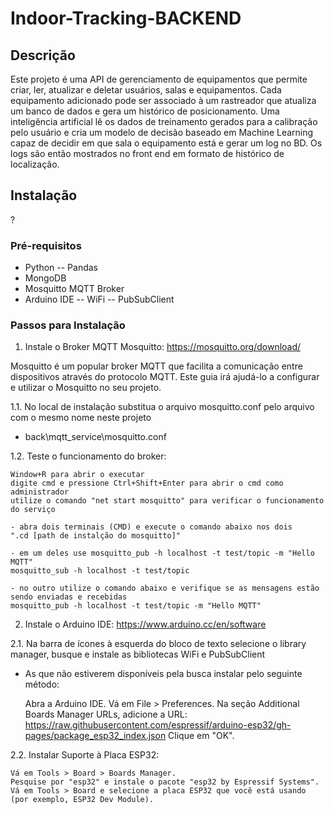 # Indoor-Tracking-BACKEND

## Descrição
Este projeto é uma API de gerenciamento de equipamentos que permite criar, ler, atualizar e deletar usuários, salas e equipamentos. Cada equipamento adicionado pode ser associado à um rastreador que atualiza um banco de dados e gera um histórico de posicionamento. Uma inteligência artificial lê os dados de treinamento gerados para a calibração pelo usuário e cria um modelo de decisão baseado em Machine Learning capaz de decidir em que sala o equipamento está e gerar um log no BD. Os logs são então mostrados no front end em formato de histórico de localização.

## Instalação
?

### Pré-requisitos
- Python
-- Pandas
- MongoDB
- Mosquitto MQTT Broker
- Arduino IDE
-- WiFi
-- PubSubClient

### Passos para Instalação
1. Instale o Broker MQTT Mosquitto: https://mosquitto.org/download/

Mosquitto é um popular broker MQTT que facilita a comunicação entre dispositivos através do protocolo MQTT. Este guia irá ajudá-lo a configurar e utilizar o Mosquitto no seu projeto.

1.1. No local de instalação substitua o arquivo mosquitto.conf pelo arquivo com o mesmo nome neste projeto 
- back\mqtt_service\mosquitto.conf

1.2. Teste o funcionamento do broker:

    Window+R para abrir o executar
    digite cmd e pressione Ctrl+Shift+Enter para abrir o cmd como administrador
    utilize o comando "net start mosquitto" para verificar o funcionamento do serviço

    - abra dois terminais (CMD) e execute o comando abaixo nos dois
    ".cd [path de instalção do mosquitto]"

    - em um deles use mosquitto_pub -h localhost -t test/topic -m "Hello MQTT"
    mosquitto_sub -h localhost -t test/topic

    - no outro utilize o comando abaixo e verifique se as mensagens estão sendo enviadas e recebidas
    mosquitto_pub -h localhost -t test/topic -m "Hello MQTT"

2. Instale o Arduino IDE: https://www.arduino.cc/en/software

2.1. Na barra de ícones à esquerda do bloco de texto selecione o library manager, busque e instale as bibliotecas WiFi e PubSubClient
- As que não estiverem disponíveis pela busca instalar pelo seguinte método:

    Abra a Arduino IDE.
    Vá em File > Preferences.
    Na seção Additional Boards Manager URLs, adicione a URL: 
    https://raw.githubusercontent.com/espressif/arduino-esp32/gh-pages/package_esp32_index.json
    Clique em "OK".

2.2. Instalar Suporte à Placa ESP32:

    Vá em Tools > Board > Boards Manager.
    Pesquise por "esp32" e instale o pacote "esp32 by Espressif Systems".
    Vá em Tools > Board e selecione a placa ESP32 que você está usando (por exemplo, ESP32 Dev Module).





